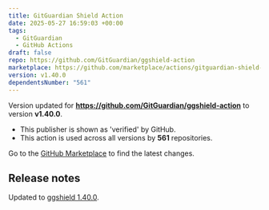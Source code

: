 ```yaml
---
title: GitGuardian Shield Action
date: 2025-05-27 16:59:03 +00:00
tags:
  - GitGuardian
  - GitHub Actions
draft: false
repo: https://github.com/GitGuardian/ggshield-action
marketplace: https://github.com/marketplace/actions/gitguardian-shield-action
version: v1.40.0
dependentsNumber: "561"
---
```



Version updated for **https://github.com/GitGuardian/ggshield-action** to version **v1.40.0**.
- This publisher is shown as 'verified' by GitHub.
- This action is used across all versions by **561** repositories.

Go to the [GitHub Marketplace](https://github.com/marketplace/actions/gitguardian-shield-action) to find the latest changes.

## Release notes

Updated to [ggshield 1.40.0](https://github.com/GitGuardian/ggshield/releases/v1.40.0).
